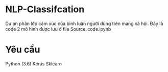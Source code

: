 # NLP-Classifcation
Dự án phân lớp cảm xúc của bình luận người dùng trên mạng xã hội.
Đây là code 2 mô hình được lưu ở file Source_code.ipynb
# Yêu cầu
Python (3.6) Keras Sklearn
